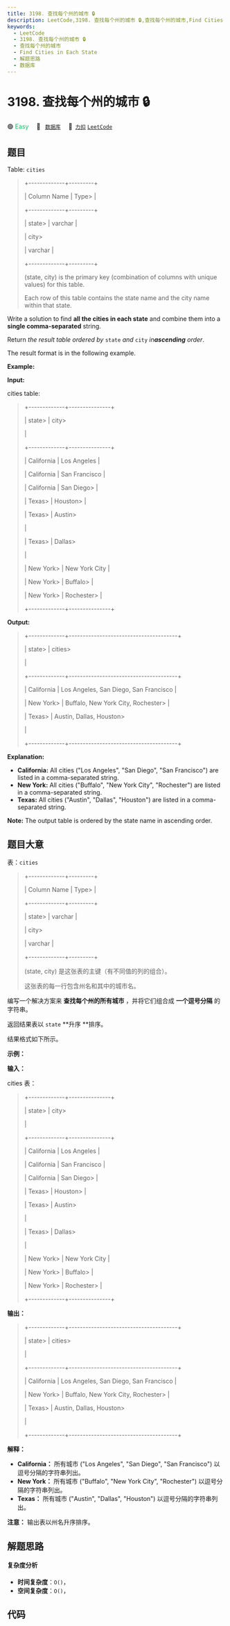 ```yaml
---
title: 3198. 查找每个州的城市 🔒
description: LeetCode,3198. 查找每个州的城市 🔒,查找每个州的城市,Find Cities in Each State,解题思路,数据库
keywords:
  - LeetCode
  - 3198. 查找每个州的城市 🔒
  - 查找每个州的城市
  - Find Cities in Each State
  - 解题思路
  - 数据库
---
```


# 3198. 查找每个州的城市 🔒

🟢 <font color=#15bd66>Easy</font>&emsp; 🔖&ensp; [`数据库`](/tag/database.md)&emsp; 🔗&ensp;[`力扣`](https://leetcode.cn/problems/find-cities-in-each-state) [`LeetCode`](https://leetcode.com/problems/find-cities-in-each-state)

## 题目

Table: `cities`

> 
> 
> 
> 
> 
> +-------------+---------+
> 
> | Column Name | Type> 
> | 
> 
> +-------------+---------+
> 
> | state> 
>    | varchar |
> 
> | city> 
> > 
> | varchar |
> 
> +-------------+---------+
> 
> (state, city) is the primary key (combination of columns with unique values) for this table.
> 
> Each row of this table contains the state name and the city name within that state.
> 
> 

Write a solution to find **all the cities in each state** and combine them
into a **single comma-separated** string.

Return _the result table ordered by_ `state` _and_ `city` _in**ascending**
order_.

The result format is in the following example.



**Example:**

**Input:**

cities table:

> 
> 
> 
> 
> 
> +-------------+---------------+
> 
> | state> 
>    | city> 
> > 
>   |
> 
> +-------------+---------------+
> 
> | California  | Los Angeles   |
> 
> | California  | San Francisco |
> 
> | California  | San Diego> 
>  |
> 
> | Texas> 
>    | Houston> 
>    |
> 
> | Texas> 
>    | Austin> 
> > 
> |
> 
> | Texas> 
>    | Dallas> 
> > 
> |
> 
> | New York> 
> | New York City |
> 
> | New York> 
> | Buffalo> 
>    |
> 
> | New York> 
> | Rochester> 
>  |
> 
> +-------------+---------------+
> 
> 

**Output:**

> 
> 
> 
> 
> 
> +-------------+---------------------------------------+
> 
> | state> 
>    | cities> 
> > 
> > 
> > 
> > 
> > 
> > 
> > 
> |
> 
> +-------------+---------------------------------------+
> 
> | California  | Los Angeles, San Diego, San Francisco |
> 
> | New York> 
> | Buffalo, New York City, Rochester> 
>  |
> 
> | Texas> 
>    | Austin, Dallas, Houston> 
> > 
> > 
>    |
> 
> +-------------+---------------------------------------+
> 
> 

**Explanation:**

  * **California:** All cities ("Los Angeles", "San Diego", "San Francisco") are listed in a comma-separated string.
  * **New York:** All cities ("Buffalo", "New York City", "Rochester") are listed in a comma-separated string.
  * **Texas:** All cities ("Austin", "Dallas", "Houston") are listed in a comma-separated string.

**Note:** The output table is ordered by the state name in ascending order.


## 题目大意

表：`cities`

> 
> 
> 
> 
> 
> +-------------+---------+
> 
> | Column Name | Type> 
> | 
> 
> +-------------+---------+
> 
> | state> 
>    | varchar |
> 
> | city> 
> > 
> | varchar |
> 
> +-------------+---------+
> 
> (state, city) 是这张表的主键（有不同值的列的组合）。
> 
> 这张表的每一行包含州名和其中的城市名。
> 
> 

编写一个解决方案来 **查找每个州的所有城市** ，并将它们组合成 **一个逗号分隔** 的字符串。

返回结果表以 `state` **升序  **排序。

结果格式如下所示。



**示例：**

**输入：**

cities 表：

> 
> 
> 
> 
> 
> +-------------+---------------+
> 
> | state> 
>    | city> 
> > 
>   |
> 
> +-------------+---------------+
> 
> | California  | Los Angeles   |
> 
> | California  | San Francisco |
> 
> | California  | San Diego> 
>  |
> 
> | Texas> 
>    | Houston> 
>    |
> 
> | Texas> 
>    | Austin> 
> > 
> |
> 
> | Texas> 
>    | Dallas> 
> > 
> |
> 
> | New York> 
> | New York City |
> 
> | New York> 
> | Buffalo> 
>    |
> 
> | New York> 
> | Rochester> 
>  |
> 
> +-------------+---------------+
> 
> 

**输出：**

> 
> 
> 
> 
> 
> +-------------+---------------------------------------+
> 
> | state> 
>    | cities> 
> > 
> > 
> > 
> > 
> > 
> > 
> > 
> |
> 
> +-------------+---------------------------------------+
> 
> | California  | Los Angeles, San Diego, San Francisco |
> 
> | New York> 
> | Buffalo, New York City, Rochester> 
>  |
> 
> | Texas> 
>    | Austin, Dallas, Houston> 
> > 
> > 
>    |
> 
> +-------------+---------------------------------------+
> 
> 

**解释：**

  * **California：** 所有城市 ("Los Angeles", "San Diego", "San Francisco") 以逗号分隔的字符串列出。
  * **New York：** 所有城市 ("Buffalo", "New York City", "Rochester") 以逗号分隔的字符串列出。
  * **Texas：** 所有城市 ("Austin", "Dallas", "Houston") 以逗号分隔的字符串列出。

**注意：** 输出表以州名升序排序。


## 解题思路

#### 复杂度分析

- **时间复杂度**：`O()`，
- **空间复杂度**：`O()`，

## 代码

```javascript

```